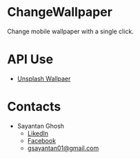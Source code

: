 # ChangeWallpaper
Change mobile wallpaper with a single click.

# API Use
 * [Unsplash Wallpaer](https://source.unsplash.com/random/1920x1080)

# Contacts 
* Sayantan Ghosh
  * [LikedIn](https://www.linkedin.com/in/sayantan-ghosh-41a55a159/)
  * [Facebook](https://www.facebook.com/gsayantan01)
  * gsayantan01@gmail.com 

